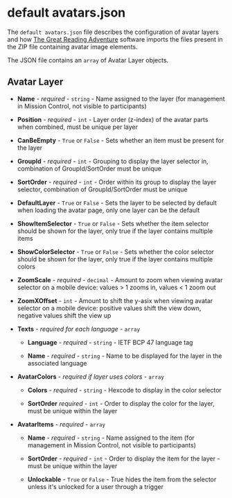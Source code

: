 # default avatars.json

The `default avatars.json` file describes the configuration of avatar layers and how [The Great Reading Adventure](https://github.com/MCLD/greatreadingadventure) software imports the files present in the ZIP file containing avatar image elements.

The JSON file contains an `array` of Avatar Layer objects.

## Avatar Layer

- **Name** - _required_ - `string` - Name assigned to the layer (for management in Mission Control, not visible to participants)

- **Position** - _required_ - `int` - Layer order (z-index) of the avatar parts when combined, must be unique per layer

- **CanBeEmpty** - `True` or `False` - Sets whether an item must be present for the layer

- **GroupId** - _required_ - `int` - Grouping to display the layer selector in, combination of GroupId/SortOrder must be unique

- **SortOrder** - _required_ - `int` - Order within its group to display the layer selector, combination of GroupId/SortOrder must be unique

- **DefaultLayer** - `True` or `False` - Sets the layer to be selected by default when loading the avatar page, only one layer can be the default

- **ShowItemSelector** - `True` or `False` - Sets whether the item selector should be shown for the layer, only true if the layer contains multiple items

- **ShowColorSelector** - `True` or `False` - Sets whether the color selector should be shown for the layer, only true if the layer contains multiple colors

- **ZoomScale** - _required_ - `decimal` - Amount to zoom when viewing avatar selector on a mobile device: values > 1 zooms in, values < 1 zoom out

- **ZoomXOffset** - `int` - Amount to shift the y-asix when viewing avatar selector on a mobile device: positive values shift the view down, negative values shift the view up

- **Texts** - _required for each language_ - `array`

  - **Language** - _required_ - `string` - IETF BCP 47 language tag

  - **Name** - _required_ - `string` - Name to be displayed for the layer in the associated language

- **AvatarColors** - _required if layer uses colors_ - `array`

  - **Colors** - _required_ - `string` - Hexcode to display in the color selector

  - **SortOrder** _required_ - `int` - Order to display the color for the layer, must be unique within the layer

- **AvatarItems** - _required_ - `array`

  - **Name** - _required_ - `string` - Name assigned to the item (for management in Mission Control, not visible to participants)

  - **SortOrder** - _required_ - `int` - Order to display the item for the layer - must be unique within the layer

  - **Unlockable** - `True` or `False` - True hides the item from the selector unless it's unlocked for a user through a trigger
